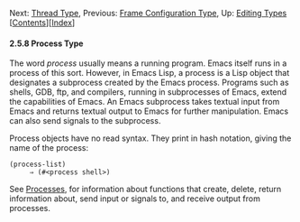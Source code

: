 <!-- This is the GNU Emacs Lisp Reference Manual
corresponding to Emacs version 27.2.

Copyright (C) 1990-1996, 1998-2021 Free Software Foundation,
Inc.

Permission is granted to copy, distribute and/or modify this document
under the terms of the GNU Free Documentation License, Version 1.3 or
any later version published by the Free Software Foundation; with the
Invariant Sections being "GNU General Public License," with the
Front-Cover Texts being "A GNU Manual," and with the Back-Cover
Texts as in (a) below.  A copy of the license is included in the
section entitled "GNU Free Documentation License."

(a) The FSF's Back-Cover Text is: "You have the freedom to copy and
modify this GNU manual.  Buying copies from the FSF supports it in
developing GNU and promoting software freedom." -->

<!-- Created by GNU Texinfo 6.7, http://www.gnu.org/software/texinfo/ -->

Next: [Thread Type](Thread-Type.html), Previous: [Frame Configuration Type](Frame-Configuration-Type.html), Up: [Editing Types](Editing-Types.html)   \[[Contents](index.html#SEC_Contents "Table of contents")]\[[Index](Index.html "Index")]

#### 2.5.8 Process Type

The word *process* usually means a running program. Emacs itself runs in a process of this sort. However, in Emacs Lisp, a process is a Lisp object that designates a subprocess created by the Emacs process. Programs such as shells, GDB, ftp, and compilers, running in subprocesses of Emacs, extend the capabilities of Emacs. An Emacs subprocess takes textual input from Emacs and returns textual output to Emacs for further manipulation. Emacs can also send signals to the subprocess.

Process objects have no read syntax. They print in hash notation, giving the name of the process:

    (process-list)
         ⇒ (#<process shell>)

See [Processes](Processes.html), for information about functions that create, delete, return information about, send input or signals to, and receive output from processes.
